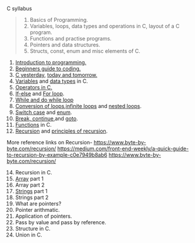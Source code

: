 C syllabus

> 1) Basics of Programming.
> 2) Variables, loops, data types and operations in C, layout of a C program.
> 3) Functions and practise programs.
> 4) Pointers and data structures.
> 5) Structs, const, enum and misc elements of C.

1) [Introduction to programming.](https://www.educative.io/blog/beginners-guide-to-computers-and-programming?aid=5082902844932096&utm_source=google&utm_medium=cpc&utm_campaign=bit_manipulation&utm_content=dynamic&utm_term=&utm_campaign=%5BCourse%5D+Bit+Manipulation&utm_source=adwords&utm_medium=ppc&hsa_acc=5451446008&hsa_cam=12577945673&hsa_grp=120129464112&hsa_ad=517632685625&hsa_src=g&hsa_tgt=aud-597782228546:dsa-1265146601474&hsa_kw=&hsa_mt=b&hsa_net=adwords&hsa_ver=3&gclid=Cj0KCQjw8eOLBhC1ARIsAOzx5cFp6yfUkXLeJggrYHUq1REDaGzunCflRzS-FirAPOcvrs0pIFY87KAaAt3AEALw_wcB)
2) [Beginners guide to coding.](https://www.educative.io/blog/learn-how-to-code-beginners-guide)
3) [C yesterday,](https://github.com/WonderPro/Batch-2021/blob/6b482c1dc40bbafb4e88f8f0ebcaf0a911a8c344/Content/More%20about%20C/README.md)     [ today and tomorrow.](https://www.educative.io/blog/now-is-the-perfect-time-to-learn-c)
4) [Variables](https://www.geeksforgeeks.org/variables-and-keywords-in-c/) and [data types](https://www.programiz.com/c-programming/c-data-types) in C.
5) [Operators in C.](https://www.programiz.com/c-programming/c-operators)
6) [If-else](https://www.programiz.com/c-programming/c-if-else-statement) and [For loop](https://www.programiz.com/c-programming/c-for-loop).
7) [While and do while loop](https://www.programiz.com/c-programming/c-do-while-loops)
8) [Conversion of loops](https://www.equestionanswers.com/c/for-loop-while-loop.php),[infinite loops](https://www.javatpoint.com/infinite-loop-in-c) and [nested loops](https://www.javatpoint.com/nested-loops-in-c).
9) [Switch case](https://www.programiz.com/c-programming/c-switch-case-statement) and [enum](https://www.geeksforgeeks.org/enumeration-enum-c/).
10) [Break, continue](https://www.programiz.com/c-programming/c-break-continue-statement),and [goto](https://www.tutorialspoint.com/cprogramming/c_goto_statement.htm).
11) [Functions](https://www.javatpoint.com/functions-in-c) in C.
12) [Recursion](https://www.tutorialspoint.com/cprogramming/c_recursion.htm) and [principles of recursion](http://www.cems.uwe.ac.uk/~irjohnso/coursenotes/lrc/lect/lect4b1.html).

More reference links on Recursion- 
https://www.byte-by-byte.com/recursion/
https://medium.com/front-end-weekly/a-quick-guide-to-recursion-by-example-c0e7949b8ab6
https://www.byte-by-byte.com/recursion/


14) Recursion in C.
15) [Array](https://www.programiz.com/c-programming/c-arrays) part 1
16) Array part 2
17) [Strings](https://www.programiz.com/c-programming/c-strings) part 1
18) Strings part 2
19) What are pointers?
20) Pointer arithmatic.
21) Application of pointers.
22) Pass by value and pass by reference.
23) Structure in C.
24) Union in C.
